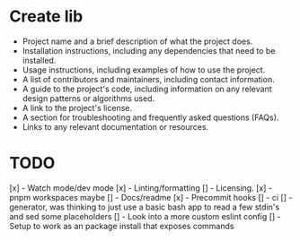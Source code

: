# Create lib

- Project name and a brief description of what the project does.
- Installation instructions, including any dependencies that need to be installed.
- Usage instructions, including examples of how to use the project.
- A list of contributors and maintainers, including contact information.
- A guide to the project's code, including information on any relevant design patterns or algorithms used.
- A link to the project's license.
- A section for troubleshooting and frequently asked questions (FAQs).
- Links to any relevant documentation or resources.

# TODO

[x] - Watch mode/dev mode
[x] - Linting/formatting
[] - Licensing.
[x] - pnpm workspaces maybe
[] - Docs/readme
[x] - Precommit hooks
[] - ci
[] - generator, was thinking to just use a basic bash app to read a few stdin's and sed some placeholders
[] - Look into a more custom eslint config
[] - Setup to work as an package install that exposes commands

